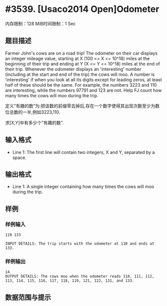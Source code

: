 # #3539. [Usaco2014 Open]Odometer

内存限制：128 MiB时间限制：1 Sec

## 题目描述

 Farmer John's cows are on a road trip! The odometer on their car displays an integer mileage value, starting at X (100 <= X <= 10^18) miles at the beginning of their trip and ending at Y (X <= Y <= 10^18) miles at the end of their trip. Whenever the odometer displays an 'interesting' number (including at the start and end of the trip) the cows will moo. A number is 'interesting' if when you look at all its digits except for leading zeros, at least half of these should be the same. For example, the numbers 3223 and 110 are interesting, while the numbers 97791 and 123 are not. Help FJ count how many times the cows will moo during the trip. 

定义&rdquo;有趣的数&rdquo;为:把该数的前缀零去掉后,存在一个数字使得其出现次数至少为数位总数的一半,例如3223,110.

求[X,Y]中有多少个&rdquo;有趣的数&rdquo;.

## 输入格式

* Line 1: The first line will contain two integers, X and Y, separated by a space. 

## 输出格式

 * Line 1: A single integer containing how many times the cows will moo during the trip. 

## 样例

### 样例输入

    
    110 133 
    
    INPUT DETAILS: The trip starts with the odometer at 110 and ends at 133. 
    
    

### 样例输出

    
    14 
    OUTPUT DETAILS: The cows moo when the odometer reads 110, 111, 112, 113, 114, 115, 116, 117, 118, 119, 121, 122, 131, and 133. 
    

## 数据范围与提示
